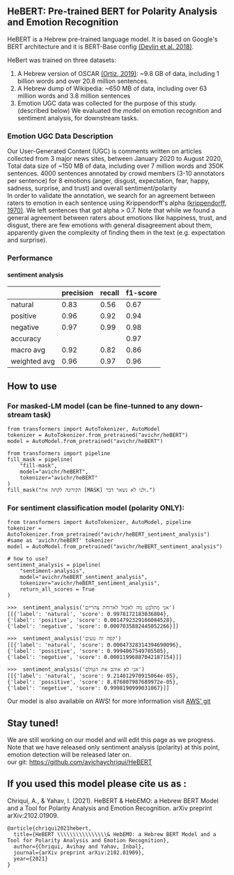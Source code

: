 ## HeBERT: Pre-trained BERT for Polarity Analysis and Emotion Recognition
HeBERT is a Hebrew pre-trained language model. It is based on Google's BERT architecture and it is BERT-Base config [(Devlin et al. 2018)](https://arxiv.org/abs/1810.04805). <br>

HeBert was trained on three datasets: 
1. A Hebrew version of OSCAR [(Ortiz, 2019)](https://oscar-corpus.com/): ~9.8 GB of data, including 1 billion words and over 20.8 million sentences. 
2. A Hebrew dump of Wikipedia: ~650 MB of data, including over 63 million words and 3.8 million sentences
3. Emotion UGC data was collected for the purpose of this study. (described below)
We evaluated the model on emotion recognition and sentiment analysis, for downstream tasks. 

### Emotion UGC Data Description
Our User-Generated Content (UGC) is comments written on articles collected from 3 major news sites, between January 2020 to August 2020, Total data size of ~150 MB of data, including over 7 million words and 350K sentences.
4000 sentences annotated by crowd members (3-10 annotators per sentence) for 8 emotions (anger, disgust, expectation, fear, happy, sadness, surprise, and trust) and overall sentiment/polarity <br>
In order to validate the annotation, we search for an agreement between raters to emotion in each sentence using Krippendorff's alpha [(krippendorff, 1970)](https://journals.sagepub.com/doi/pdf/10.1177/001316447003000105). We left sentences that got alpha > 0.7. Note that while we found a general agreement between raters about emotions like happiness, trust, and disgust, there are few emotions with general disagreement about them, apparently given the complexity of finding them in the text (e.g. expectation and surprise).

### Performance
#### sentiment analysis  

|              | precision | recall | f1-score |
|--------------|-----------|--------|----------|
| natural      | 0.83      | 0.56   | 0.67     |
| positive     | 0.96      | 0.92   | 0.94     |
| negative     | 0.97      | 0.99   | 0.98     |
| accuracy     |           |        | 0.97     |
| macro avg    | 0.92      | 0.82   | 0.86     |
| weighted avg | 0.96      | 0.97   | 0.96     |

## How to use
### For masked-LM model (can be fine-tunned to any down-stream task)
```
from transformers import AutoTokenizer, AutoModel
tokenizer = AutoTokenizer.from_pretrained("avichr/heBERT")
model = AutoModel.from_pretrained("avichr/heBERT")
	
from transformers import pipeline
fill_mask = pipeline(
    "fill-mask",
    model="avichr/heBERT",
    tokenizer="avichr/heBERT"
)
fill_mask("הקורונה לקחה את [MASK] ולנו לא נשאר דבר.")
```

### For sentiment classification model (polarity ONLY):
```
from transformers import AutoTokenizer, AutoModel, pipeline
tokenizer = AutoTokenizer.from_pretrained("avichr/heBERT_sentiment_analysis") #same as 'avichr/heBERT' tokenizer
model = AutoModel.from_pretrained("avichr/heBERT_sentiment_analysis")

# how to use?
sentiment_analysis = pipeline(
    "sentiment-analysis",
    model="avichr/heBERT_sentiment_analysis",
    tokenizer="avichr/heBERT_sentiment_analysis",
    return_all_scores = True
)

>>>  sentiment_analysis('אני מתלבט מה לאכול לארוחת צהריים')	
[[{'label': 'natural', 'score': 0.9978172183036804},
{'label': 'positive', 'score': 0.0014792329166084528},
{'label': 'negative', 'score': 0.0007035882445052266}]]

>>>  sentiment_analysis('קפה זה טעים')
[[{'label': 'natural', 'score': 0.00047328314394690096},
{'label': 'possitive', 'score': 0.9994067549705505},
{'label': 'negetive', 'score': 0.00011996887042187154}]]

>>>  sentiment_analysis('אני לא אוהב את העולם')
[[{'label': 'natural', 'score': 9.214012970915064e-05}, 
{'label': 'possitive', 'score': 8.876807987689972e-05}, 
{'label': 'negetive', 'score': 0.9998190999031067}]]
```

Our model is also available on AWS! for more information visit [AWS' git](https://github.com/aws-samples/aws-lambda-docker-serverless-inference/tree/main/hebert-sentiment-analysis-inference-docker-lambda)


## Stay tuned!
We are still working on our model and will edit this page as we progress.<br>
Note that we have released only sentiment analysis (polarity) at this point, emotion detection will be released later on.<br>
our git: https://github.com/avichaychriqui/HeBERT


## If you used this model please cite us as :
Chriqui, A., & Yahav, I. (2021). HeBERT & HebEMO: a Hebrew BERT Model and a Tool for Polarity Analysis and Emotion Recognition. arXiv preprint arXiv:2102.01909.
```
@article{chriqui2021hebert,
  title={HeBERT \\\\\\\\\\\\\\\\& HebEMO: a Hebrew BERT Model and a Tool for Polarity Analysis and Emotion Recognition},
  author={Chriqui, Avihay and Yahav, Inbal},
  journal={arXiv preprint arXiv:2102.01909},
  year={2021}
}
```

